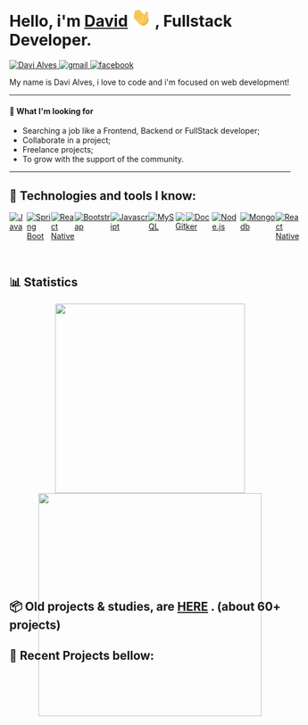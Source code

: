 #  Hello, i'm [David][weben] <img src="https://raw.githubusercontent.com/ABSphreak/ABSphreak/master/gifs/Hi.gif" width="35px"> , Fullstack Developer.

<p align="left">
    <a href="https://br.linkedin.com/in/d1av">
        <img 
            alt="Davi Alves" 
            src="https://img.shields.io/badge/-Davi%20Alves-%230077b5?style=flat-square&logo=linkedin" />
    </a>
    <a href="mailto:davi4alves@gmail.com">
        <img 
            alt="gmail" 
            src="https://img.shields.io/badge/Gmail-%23c14438?style=flat-square&logo=gmail&logoColor=white" />
    </a>
    <a href="https://www.facebook.com/davi.alves.oli">
        <img 
            alt="facebook" 
            src="https://img.shields.io/badge/-Davi%20Alves-%234267b2?style=flat-square&logo=facebook&logoColor=white" />
    </a>
</p>

My name is Davi Alves, i love to code and i'm focused on web development!

---
#### 🚧 What I'm looking for

- Searching a job like a Frontend, Backend or FullStack developer;
- Collaborate in a project;
- Freelance projects;
- To grow with the support of the community.
---

## :wrench: Technologies and tools I know:

<p style="display:flex; flex-direction:row;">
<a href="https://www.java.com/pt-BR/">
    <img alt="Java" width="66px" src="https://raw.githubusercontent.com/d1av/d1av/main/images/java.png" />
</a>

<a href="https://spring.io/">    
<img alt="Spring Boot" width="95px" src="https://raw.githubusercontent.com/d1av/d1av/main/images/sprboot.png" />
</a>    
    
<a href="https://angular.io/">    
<img alt="React Native" width="50px" src="https://raw.githubusercontent.com/d1av/d1av/main/images/angular.png" />
</a>

<a href="https://getbootstrap.com/">     
 <img alt="Bootstrap" width="50px" src="https://raw.githubusercontent.com/d1av/d1av/main/images/bootstrap.png" />
</a>

<a href="https://developer.mozilla.org/pt-BR/docs/Web/JavaScript">        
<img alt="Javascript" width="50px" src="https://raw.githubusercontent.com/d1av/d1av/main/images/javascript.png" />
</a>

<a href="https://www.mysql.com/">       
<img alt="MySQL" width="50px" src="https://raw.githubusercontent.com/d1av/d1av/main/images/mySQL2.png" />
</a>
    
<a href="https://git-scm.com/">    
<img alt="Git" width="50px" src="https://raw.githubusercontent.com/d1av/d1av/main/images/git.png" />
</a>

<a href="https://www.docker.com/">    
<img alt="Docker" width="90px" src="https://raw.githubusercontent.com/d1av/d1av/main/images/docker.png" />
</a>   
    
<a href="https://expressjs.com/">          
<img alt="Node.js" width="50px" src="https://raw.githubusercontent.com/d1av/d1av/main/images/nodejs.png" />
</a>

<a href="https://www.mongodb.com/">    
<img alt="Mongodb" width="50px" src="https://raw.githubusercontent.com/d1av/d1av/main/images/mongodb.png" />
</a>

<a href="https://reactnative.dev/">    
<img alt="React Native" width="50px" src="https://raw.githubusercontent.com/d1av/d1av/main/images/react.png" />
</a>

</p>

<br />

## 📊 Statistics

  <div align="center" style="height:500px;margin:0" >
    
<img align="center" width="340px" height="340px" src="https://github-readme-stats.vercel.app/api/top-langs/?username=d1av&layout=compact&hide_border=true&langs_count=8&theme=radical" />
<img align="center" width="400px" height="400px" src="https://github-readme-streak-stats.herokuapp.com?user=d1av&theme=radical&hide_border=true&date_format=j%20M%5B%20Y%5D" />
  </div>

## :package: Old projects & studies, are [HERE][archive] . (about 60+ projects)

## 📱 Recent Projects bellow:

</div>

[archive]: https://github.com/Davi-Archive
[weben]: https://portfolio-davi.vercel.app/

